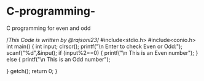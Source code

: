 # C-programming-
C programming for even and odd







/*This Code is written by @rajsoni23*/
#include<stdio.h>
#include<conio.h>
int main()
{
int input;
clrscr();
printf("\n Enter to check Even or Odd:");
scanf("%d",&input);
 if (input%2==0)
 {
 printf("\n This is an Even number");
 }
 else
 {
 printf("\n This is an Odd number");
 
 }
 getch();
 return 0;
 }
 